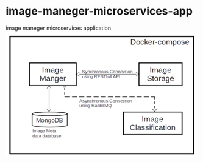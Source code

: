 # image-maneger-microservices-app
image maneger microservices application
![ProjectDiagram](./diagram.png)
